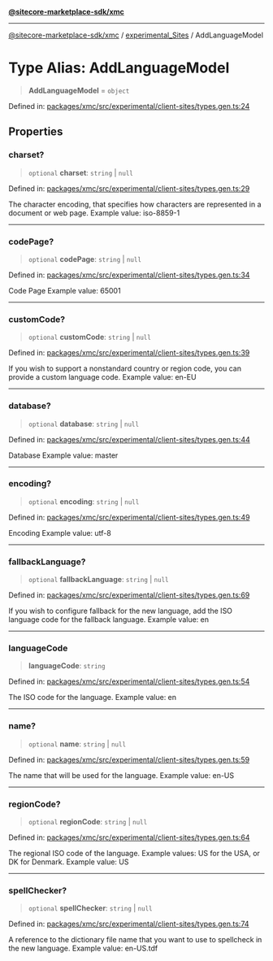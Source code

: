 [**@sitecore-marketplace-sdk/xmc**](../../../../README.md)

***

[@sitecore-marketplace-sdk/xmc](../../../../README.md) / [experimental\_Sites](../README.md) / AddLanguageModel

# Type Alias: AddLanguageModel

> **AddLanguageModel** = `object`

Defined in: [packages/xmc/src/experimental/client-sites/types.gen.ts:24](https://github.com/Sitecore/marketplace-sdk/blob/main/packages/xmc/src/experimental/client-sites/types.gen.ts#L24)

## Properties

### charset?

> `optional` **charset**: `string` \| `null`

Defined in: [packages/xmc/src/experimental/client-sites/types.gen.ts:29](https://github.com/Sitecore/marketplace-sdk/blob/main/packages/xmc/src/experimental/client-sites/types.gen.ts#L29)

The character encoding, that specifies how characters are represented in a document or web page.
Example value: iso-8859-1

***

### codePage?

> `optional` **codePage**: `string` \| `null`

Defined in: [packages/xmc/src/experimental/client-sites/types.gen.ts:34](https://github.com/Sitecore/marketplace-sdk/blob/main/packages/xmc/src/experimental/client-sites/types.gen.ts#L34)

Code Page
Example value: 65001

***

### customCode?

> `optional` **customCode**: `string` \| `null`

Defined in: [packages/xmc/src/experimental/client-sites/types.gen.ts:39](https://github.com/Sitecore/marketplace-sdk/blob/main/packages/xmc/src/experimental/client-sites/types.gen.ts#L39)

If you wish to support a nonstandard country or region code, you can provide a custom language code.
Example value: en-EU

***

### database?

> `optional` **database**: `string` \| `null`

Defined in: [packages/xmc/src/experimental/client-sites/types.gen.ts:44](https://github.com/Sitecore/marketplace-sdk/blob/main/packages/xmc/src/experimental/client-sites/types.gen.ts#L44)

Database
Example value: master

***

### encoding?

> `optional` **encoding**: `string` \| `null`

Defined in: [packages/xmc/src/experimental/client-sites/types.gen.ts:49](https://github.com/Sitecore/marketplace-sdk/blob/main/packages/xmc/src/experimental/client-sites/types.gen.ts#L49)

Encoding
Example value: utf-8

***

### fallbackLanguage?

> `optional` **fallbackLanguage**: `string` \| `null`

Defined in: [packages/xmc/src/experimental/client-sites/types.gen.ts:69](https://github.com/Sitecore/marketplace-sdk/blob/main/packages/xmc/src/experimental/client-sites/types.gen.ts#L69)

If you wish to configure fallback for the new language, add the ISO language code for the fallback language.
Example value: en

***

### languageCode

> **languageCode**: `string`

Defined in: [packages/xmc/src/experimental/client-sites/types.gen.ts:54](https://github.com/Sitecore/marketplace-sdk/blob/main/packages/xmc/src/experimental/client-sites/types.gen.ts#L54)

The ISO code for the language.
Example value: en

***

### name?

> `optional` **name**: `string` \| `null`

Defined in: [packages/xmc/src/experimental/client-sites/types.gen.ts:59](https://github.com/Sitecore/marketplace-sdk/blob/main/packages/xmc/src/experimental/client-sites/types.gen.ts#L59)

The name that will be used for the language.
Example value: en-US

***

### regionCode?

> `optional` **regionCode**: `string` \| `null`

Defined in: [packages/xmc/src/experimental/client-sites/types.gen.ts:64](https://github.com/Sitecore/marketplace-sdk/blob/main/packages/xmc/src/experimental/client-sites/types.gen.ts#L64)

The regional ISO code of the language. Example values: US for the USA, or DK for Denmark.
Example value: US

***

### spellChecker?

> `optional` **spellChecker**: `string` \| `null`

Defined in: [packages/xmc/src/experimental/client-sites/types.gen.ts:74](https://github.com/Sitecore/marketplace-sdk/blob/main/packages/xmc/src/experimental/client-sites/types.gen.ts#L74)

A reference to the dictionary file name that you want to use to spellcheck in the new language.
Example value: en-US.tdf
